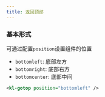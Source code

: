 ```yaml
---
title: 返回顶部
---
```


<!-- demo_start -->

### 基本形式
可通过配置`position`设置组件的位置
* `bottomleft`: 底部左方
* `bottomright`: 底部右方
* `bottomcenter`: 底部中间
<div class="m-example"></div>

```xml
<kl-gotop position="bottomleft" />
```

<!-- demo_end -->

